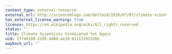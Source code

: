 ```yaml
---
content_type: external-resource
external_url: http://scienceblogs.com/deltoid/2010/07/07/climate-scientists-vindicated/
has_external_license_warning: true
license: https://en.wikipedia.org/wiki/All_rights_reserved
status: ''
title: Climate Scientists Vindicated Yet Again
uid: 1ff46108-2195-4489-ae19-611133953266
wayback_url: ''
---
```

